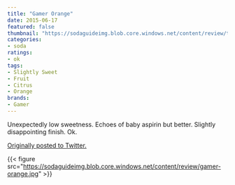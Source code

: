 ```yaml
---
title: "Gamer Orange"
date: 2015-06-17
featured: false
thumbnail: "https://sodaguideimg.blob.core.windows.net/content/review/thumbs/gamer-orange.jpg"
categories:
- soda
ratings:
- ok
tags:
- Slightly Sweet
- Fruit
- Citrus
- Orange
brands:
- Gamer
---
```


Unexpectedly low sweetness. Echoes of baby aspirin but better. Slightly disappointing finish. Ok.

[Originally posted to Twitter.](https://twitter.com/Cavorter/status/611231502483853312)

{{< figure src="https://sodaguideimg.blob.core.windows.net/content/review/gamer-orange.jpg" >}}

